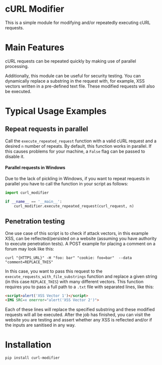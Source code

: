 # cURL Modifier

This is a simple module for modifying and/or repeatedly executing cURL requests. 

# Main Features

cURL requests can be repeated quickly by making use of parallel processing. 

Additionally, this module can be useful for security testing. You can dynamically replace a substring in the request with, for example, XSS vectors written in a pre-defined text file. These modified requests will also be executed.

# Typical Usage Examples

## Repeat requests in parallel

Call the `execute_repeated_request` function with a valid cURL request and a desired `n` number of repeats. By default, this function works in parallel. If this causes problems for your machine, a `False` flag can be passed to disable it.

#### Parallel requests in Windows

Due to the lack of pickling in Windows, if you want to repeat requests in parallel you have to call the function in your script as follows:

```python
import curl_modifier

if __name__ == '__main__':
	curl_modifier.execute_repeated_request(curl_request, n)
```

## Penetration testing

One use case of this script is to check if attack vectors, in this example XSS, can be reflected/persisted on a website (assuming you have authority to execute penetration tests). A POST example for placing a comment on a forum may look like this:

```curl "{HTTPS_URL}" -H "foo: bar" "cookie: foo=bar"  --data "comment=REPLACE_THIS"```

In this case, you want to pass this request to the `execute_requests_with_file_substrings` function and replace a given string (in this case `REPLACE_THIS`) with many different vectors. This function requires you to pass a full path to a  `.txt` file with separated lines, like this:

```html
<script>alert('XSS Vector 1')</script>
<IMG SRC=x onerror="alert('XSS Vector 2')">
```

Each of these lines will replace the specified substring and these modified requests will all be executed. After the job has finished, you can visit the website you are testing and assert whether any XSS is reflected and/or if the inputs are sanitised in any way.

# Installation

`pip install curl-modifier`

